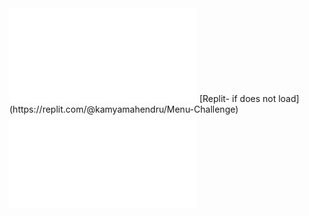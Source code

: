 <iframe frameborder=“0” width=“100%” height=“500px” src=“https://replit.com/@kamyamahendru/cat?embed=true” > Only works sometimes</iframe>
[Replit- if does not load](https://replit.com/@kamyamahendru/Menu-Challenge)

<iframe frameborder=“0” width=“100%” height=“500px” src=“https://replit.com/@kamyamahendru/Menu-Challenge?embed=true"> </iframe>
